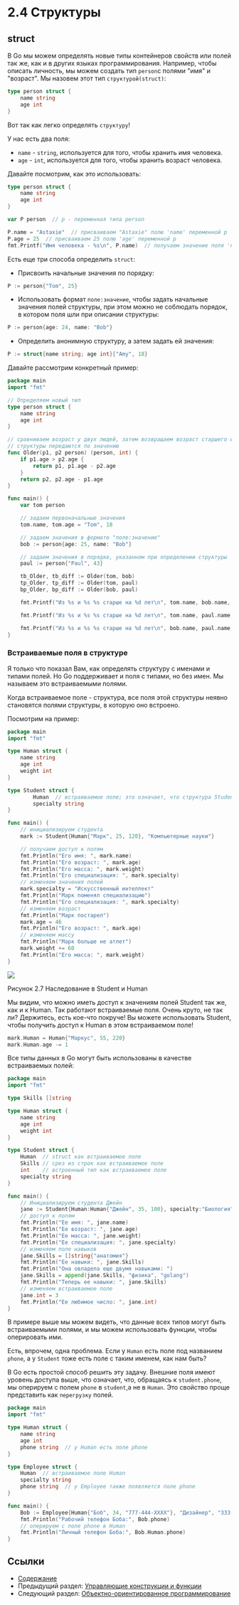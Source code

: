 # 2.4 Структуры

## struct

В Go мы можем определять новые типы контейнеров свойств или полей так же, как и в других языках программирования. Например, чтобы описать личность, мы можем создать тип `person`с полями "имя" и "возраст". Мы назовем этот тип `структурой(struct)`:
```Go
type person struct {
    name string
    age int
}
``` 
Вот так как легко определять `структуру`!

У нас есть два поля:

- `name` - `string`, используется для того, чтобы хранить имя человека.
- `age` - `int`, используется для того, чтобы хранить возраст человека.

Давайте посмотрим, как это использовать:
```Go
type person struct {
    name string
    age int
}

var P person  // p - переменная типа person

P.name = "Astaxie"  // присваиваем "Astaxie" полю 'name' переменной p
P.age = 25  // присваиваем 25 полю 'age' переменной p
fmt.Printf("Имя человека - %s\n", P.name)  // получаем значение поля 'name' переменной p
``` 
Есть еще три способа определить `struct`:

- Присвоить начальные значения по порядку:
```Go
P := person{"Tom", 25}
``` 
- Использовать формат `поле:значение`, чтобы задать начальные значения полей структуры, при этом можно не соблюдать порядок, в котором поля шли при описании структуры:
```Go
P := person{age: 24, name: "Bob"}
``` 
- Определить анонимную структуру, а затем задать ей значения:
```Go
P := struct{name string; age int}{"Amy", 18}
```		
Давайте рассмотрим конкретный пример:
```Go
package main
import "fmt"

// Определяем новый тип
type person struct {
    name string
    age int
}

// сравниваем возраст у двух людей, затем возвращаем возраст старшего из них и разницу в возрасте.
// структуры передаются по значению
func Older(p1, p2 person) (person, int) {
    if p1.age > p2.age {  
        return p1, p1.age - p2.age
    }
    return p2, p2.age - p1.age
}

func main() {
    var tom person

    // задаем первоначальные значения
    tom.name, tom.age = "Tom", 18

    // задаем значения в формате "поле:значение"
    bob := person{age: 25, name: "Bob"}

    // задаем значения в порядке, указанном при определении структуры
    paul := person{"Paul", 43}

    tb_Older, tb_diff := Older(tom, bob)
    tp_Older, tp_diff := Older(tom, paul)
    bp_Older, bp_diff := Older(bob, paul)

    fmt.Printf("Из %s и %s %s старше на %d лет\n", tom.name, bob.name, tb_Older.name, tb_diff)

    fmt.Printf("Из %s и %s %s старше на %d лет\n", tom.name, paul.name, tp_Older.name, tp_diff)

    fmt.Printf("Из %s и %s %s старше на %d лет\n", bob.name, paul.name, bp_Older.name, bp_diff)
}
```	
### Встраиваемые поля в структуре

Я только что показал Вам, как определять структуру с именами и типами полей. Но Go поддерживает и поля с типами, но без имен. Мы называем это встраиваемыми полями.

Когда встраиваемое поле - структура, все поля этой структуры неявно становятся полями структуры, в которую оно встроено.

Посмотрим на пример:
```Go
package main
import "fmt"

type Human struct {
    name string
    age int
    weight int
}

type Student struct {
    	Human  // встраиваемое поле; это означает, что структура Student включает в себя все поля структуры Human.
    	specialty string
}

func main() {
    // инициализируем студента
    mark := Student{Human{"Марк", 25, 120}, "Компьютерные науки"}

    // получаем доступ к полям
    fmt.Println("Его имя: ", mark.name)
    fmt.Println("Его возраст: ", mark.age)
    fmt.Println("Его масса: ", mark.weight)
    fmt.Println("Его специализация: ", mark.specialty)
    // изменяем значения полей
    mark.specialty = "Искусственный интеллект"
    fmt.Println("Марк поменял специализацию")
    fmt.Println("Его специализация: ", mark.specialty)
    // изменяем возраст
    fmt.Println("Марк постарел")
    mark.age = 46
    fmt.Println("Его возраст: ", mark.age)
    // изменяем массу
    fmt.Println("Марк больше не атлет")
    mark.weight += 60
    fmt.Println("Его масса: ", mark.weight)
}
```	
![](images/2.4.student_struct.png?raw=true)

Рисунок 2.7 Наследование в Student и Human

Мы видим, что можно иметь доступ к значениям полей Student так же, как и к Human. Так работают встраиваемые поля. Очень круто, не так ли? Держитесь, есть кое-что покруче! Вы можете использовать Student, чтобы получить доступ к Human в этом встраиваемом поле!
```Go
mark.Human = Human{"Маркус", 55, 220}
mark.Human.age -= 1
```	
Все типы данных в Go могут быть использованы в качестве встраиваемых полей:
```Go
package main
import "fmt"

type Skills []string

type Human struct {
    name string
    age int
    weight int
}

type Student struct {
    Human  // struct как встраиваемое поле
    Skills // срез из строк как встраиваемое поле 
    int    // встроенный тип как встраиваемое поле
    specialty string
}

func main() {
    // Инициализируем студента Джейн
    jane := Student{Human:Human{"Джейн", 35, 100}, specialty:"Биология"}
    // доступ к полям
    fmt.Println("Ее имя: ", jane.name)
    fmt.Println("Ее возраст: ", jane.age)
    fmt.Println("Ее масса: ", jane.weight)
    fmt.Println("Ее специализация: ", jane.specialty)
    // изменяем поле навыков
    jane.Skills = []string{"анатомия"}
    fmt.Println("Ее навыки: ", jane.Skills)
    fmt.Println("Она овладела еще двумя навыками: ")
    jane.Skills = append(jane.Skills, "физика", "golang")
    fmt.Println("Теперь ее навыки: ", jane.Skills)
    // изменяем встраиваемое поле
    jane.int = 3
    fmt.Println("Ее любимое число: ", jane.int)
}
```	
В примере выше мы можем видеть, что данные всех типов могут быть встраиваемыми полями, и мы можем использовать функции, чтобы оперировать ими.

Есть, впрочем, одна проблема. Если у `Human` есть поле под названием `phone`, а у `Student` тоже есть поле с таким именем, как нам быть?

В Go есть простой способ решить эту задачу. Внешние поля имеют уровень доступа выше, что означает, что, обращаясь к `student.phone`, мы оперируем с полем `phone` в `student`,а не в `Human`. Это свойство проще представить как `перегрузку` полей.
```Go
package main
import "fmt"

type Human struct {
    name string
    age int
    phone string  // у Human есть поле phone
}

type Employee struct {
    Human  // встраиваемое поле Human
    specialty string
    phone string  // у Employee также появляется поле phone
}

func main() {
    Bob := Employee{Human{"Боб", 34, "777-444-XXXX"}, "Дизайнер", "333-222"}
    fmt.Println("Рабочий телефон Боба:", Bob.phone)
    // оперируем с поле phone в Human
    fmt.Println("Личный телефон Боба:", Bob.Human.phone)
}
```	
## Ссылки

- [Содержание](preface.md)
- Предыдущий раздел: [Управляющие конструкции и функции](02.3.md)
- Следующий раздел: [Объектно-ориентированное программирование](02.5.md)
